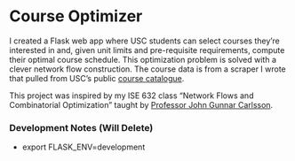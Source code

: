 # Course Optimizer

I created a Flask web app where USC students can select courses they’re interested in and, given unit limits and pre-requisite requirements, compute their optimal course schedule. This optimization problem is solved with a clever network flow construction. The course data is from a scraper I wrote that pulled from USC’s public [course catalogue](http://catalogue.usc.edu/).

This project was inspired by my ISE 632 class “Network Flows and Combinatorial Optimization” taught by [Professor John Gunnar Carlsson](http://www-bcf.usc.edu/~jcarlsso/).

### Development Notes (Will Delete)
- export FLASK_ENV=development
